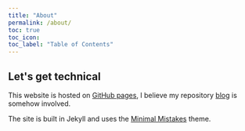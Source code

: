 ```yaml
---
title: "About"
permalink: /about/
toc: true
toc_icon: 
toc_label: "Table of Contents"
---
```


## Let's get technical

This website is hosted on [GitHub pages](https://github.com), I believe my repository [blog](https://github.com/klarasimi/blog) is somehow involved.

The site is built in Jekyll and uses the [Minimal Mistakes](https://mmistakes.github.io/minimal-mistakes/) theme.
